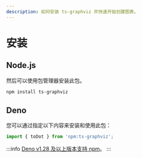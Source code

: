```yaml
---
description: 如何安装 ts-graphviz 并快速开始创建图表。
---
```

# 安装

## Node.js

然后可以使用包管理器安装此包。

```bash npm2yarn
npm install ts-graphviz
```

## Deno

您可以通过指定以下内容来安装和使用此包：

```ts
import { toDot } from 'npm:ts-graphviz';
```

:::info
[Deno v1.28 及以上版本支持 npm](https://deno.land/manual/node/npm_specifiers)。
:::

